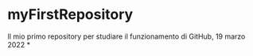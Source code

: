 # myFirstRepository
Il mio primo repository per studiare il funzionamento di GitHub, 19 marzo 2022
*
